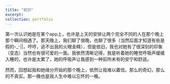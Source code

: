 ```yaml
---
title: "初识"
excerpt:
collection: portfolio
---
```


第一次认识她是在某个app上，也许是上天的安排让两个完全不同的人在那个晚上那个瞬间相遇了。那天晚上，我们聊了很晚，也聊了很多（当然后面才知道有些是假的-_-||，哼哼，逃不出我的火眼金睛），但是依旧，我也对她有了很深刻的印象（变态）当然也有很可爱的一面。我依然清晰记得，我是听着她的睡觉呼吸声缓缓入睡的，也许是太累了，她的呼吸声让我感到一种前所未有的安宁和舒适。

然而，回想起我和她缘分开始的那个晚上，依然让我难以置信。那么的奇幻，那么的不真实。那一晚也是我人生中难以忘怀的一晚。

